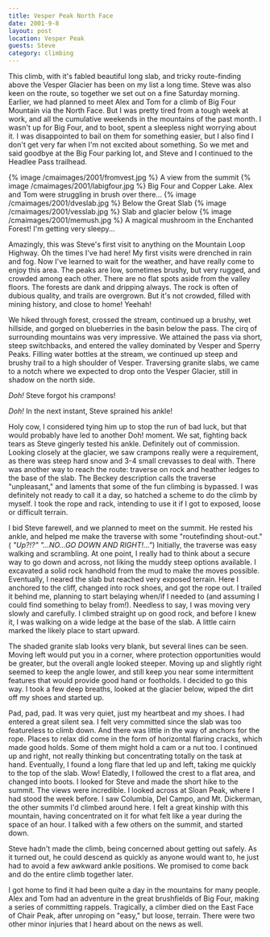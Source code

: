 ```yaml
---
title: Vesper Peak North Face
date: 2001-9-8
layout: post
location: Vesper Peak
guests: Steve
category: climbing
---
```



This climb, with it's fabled
beautiful long slab, and tricky route-finding
above the Vesper Glacier has been on my list a long time. 
Steve was also
keen on the route, so together we set out on a fine Saturday morning.
Earlier, we had planned to meet Alex and Tom for a climb of Big
Four Mountain via the North Face. But I was pretty tired from a tough
week at work, and all the cumulative weekends in the mountains of the
past month. I wasn't up for Big Four, and to boot, spent a sleepless
night worrying about it. I was disappointed to bail on them for
something easier, but I also find I don't get very far when I'm not
excited about something. So we met and said goodbye at the Big Four
parking lot, and Steve and I continued to the Headlee Pass trailhead.


{% image /cmaimages/2001/fromvest.jpg %}
A view from the summit
{% image /cmaimages/2001/labigfour.jpg %}
Big Four and Copper Lake. Alex and Tom were struggling in brush over there...
{% image /cmaimages/2001/dveslab.jpg %}
Below the Great Slab
{% image /cmaimages/2001/vesslab.jpg %}
Slab and glacier below
{% image /cmaimages/2001/memush.jpg %}
A magical mushroom in the Enchanted Forest!  I'm getting very sleepy...

Amazingly, this was Steve's first visit to anything on the Mountain Loop
Highway. Oh the times I've had here! My first visits were drenched in
rain and fog. Now I've learned to wait for the weather, and have really
come to enjoy this area. The peaks are low, sometimes brushy, but very
rugged, and crowded among each other. There are no flat spots aside from
the valley floors. The forests are dank and dripping always. The rock is
often of dubious quality, and trails are overgrown. But it's not crowded,
filled with mining history, and close to home! Yeehah!


We hiked through forest, crossed the stream, continued up a brushy, wet hillside,
and gorged on blueberries in the basin below the pass. The cirq of surrounding
mountains was very impressive. We attained the pass via short, steep switchbacks,
and entered the valley dominated by Vesper and Sperry Peaks. Filling water bottles
at the stream, we continued up steep and brushy trail to a high shoulder of
Vesper. Traversing granite slabs, we came to a notch where we expected to
drop onto the Vesper Glacier, still in shadow on the north side.


*Doh!* Steve forgot his crampons!

*Doh!* In the next instant, Steve sprained his ankle!


Holy cow, I considered tying him up to stop the run of bad luck, but that would
probably have led to another Doh! moment. We sat, fighting back tears as Steve
gingerly tested his ankle. Definitely out of commission. Looking closely at
the glacier, we saw crampons really were a requirement, as there was steep
hard snow and 3-4 small crevasses to deal with. There was another way to
reach the route: traverse on rock and heather ledges to the base of the slab.
The Beckey description calls the traverse "unpleasant," and laments that
some of the fun climbing is bypassed. I was definitely not ready to call it a
day, so hatched a scheme to do the climb by myself. I took the rope and rack,
intending to use it if I got to exposed, loose or difficult terrain.


I bid Steve farewell, and we planned to meet on the summit. He rested his ankle,
and helped me make the traverse with some "routefinding shout-out." (
*"Up?!?" "...NO...GO DOWN AND RIGHT!..."*) Initially, the traverse was easy walking and scrambling.
At one point, I really had to think about a secure way to go down and across,
not liking the muddy steep options available. I excavated a solid rock handhold from
the mud to make the moves possible. Eventually, I neared the slab but reached very
exposed terrain. Here I anchored to the cliff, changed into rock shoes, and got
the rope out. I trailed it behind me, planning to start belaying when/if I needed
to (and assuming I could find something to belay from!). Needless to say, I was
moving very slowly and carefully. I climbed straight up on good rock, and before
I knew it, I was walking on a wide ledge at the base of the slab. A little cairn
marked the likely place to start upward.


The shaded granite slab looks very blank, but several lines can be seen. Moving
left would put you in a corner, where protection opportunities would be greater,
but the overall angle looked steeper. Moving up and slightly right seemed to keep
the angle lower, and still keep you near some intermittent features that would
provide good hand or footholds. I decided to go this way. I took a few deep
breaths, looked at the glacier below, wiped the dirt off my shoes and started up.


Pad, pad, pad. It was very quiet, just my heartbeat and my shoes. I had entered a
great silent sea. I felt very committed since the slab was too featureless to climb
down. And there was little in the way of anchors for the rope. Places to relax did
come in the form of horizontal flaring cracks, which made good holds. Some of them might
hold a cam or a nut too. I continued up and right, not really thinking but 
concentrating totally on the task at hand. Eventually, I found a long flare
that led up and left, taking me quickly to the top of the slab. Wow! Elatedly,
I followed the crest to a flat area, and changed into boots. I looked for
Steve and made the short hike to the summit. The views were incredible. I looked
across at Sloan Peak, where I had stood the week before. I saw Columbia, Del Campo,
and Mt. Dickerman, the other summits I'd climbed around here. I felt a great
kinship with this mountain, having concentrated on it for what felt like a year
during the space of an hour. I talked with a few others on the summit, and
started down.


Steve hadn't made the climb, being concerned about getting out safely. As it turned
out, he could descend as quickly as anyone would want to, he just had to avoid
a few awkward ankle positions. We promised to come back and do the entire climb
together later.


I got home to find it had been quite a day in the mountains for many people.
Alex and Tom had an adventure in the great brushfields of Big Four, making a
series of committing rappels. Tragically, a climber died on the East Face
of Chair Peak, after unroping on "easy," but loose, terrain. There were two
other minor injuries that I heard about on the news as well.




